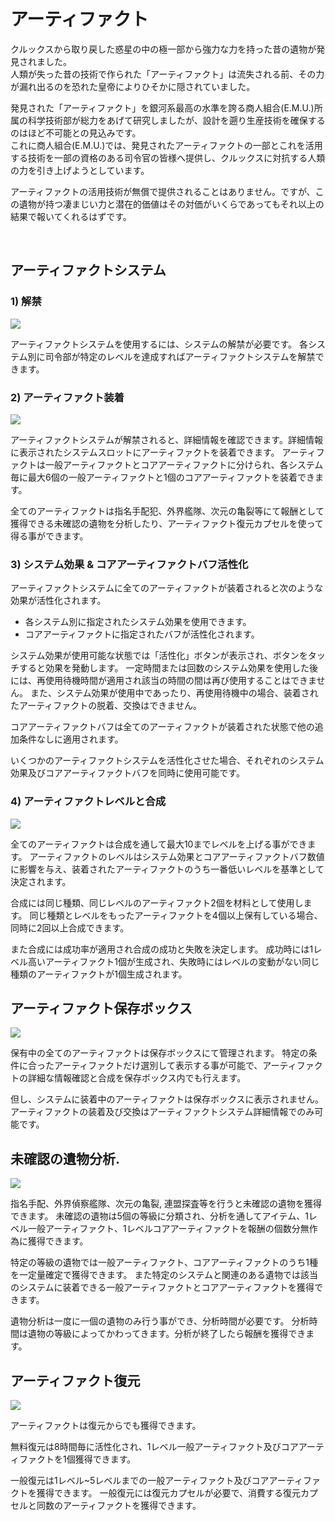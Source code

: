 # アーティファクト

クルックスから取り戻した惑星の中の極一部から強力な力を持った昔の遺物が発見されました。<br>
人類が失った昔の技術で作られた「アーティファクト」は流失される前、その力が漏れ出るのを恐れた皇帝によりひそかに隠されていました。<br>

発見された「アーティファクト」を銀河系最高の水準を誇る商人組合(E.M.U.)所属の科学技術部が総力をあげて研究しましたが、設計を遡り生産技術を確保するのはほど不可能との見込みです。<br>
これに商人組合(E.M.U.)では、発見されたアーティファクトの一部とこれを活用する技術を一部の資格のある司令官の皆様へ提供し、クルックスに対抗する人類の力を引き上げようとしています。<br>

アーティファクトの活用技術が無償で提供されることはありません。ですが、この遺物が持つ凄まじい力と潜在的価値はその対価がいくらであってもそれ以上の結果で報いてくれるはずです。<br>


<br>

## アーティファクトシステム


### 1) 解禁

![](http://astrokings.s3.amazonaws.com/html/img/help/1400_01.jpg)

アーティファクトシステムを使用するには、システムの解禁が必要です。
各システム別に司令部が特定のレベルを達成すればアーティファクトシステムを解禁できます。<br>


### 2) アーティファクト装着

![](http://astrokings.s3.amazonaws.com/html/img/help/1400_02.jpg)

アーティファクトシステムが解禁されると、詳細情報を確認できます。詳細情報に表示されたシステムスロットにアーティファクトを装着できます。
アーティファクトは一般アーティファクトとコアアーティファクトに分けられ、各システム毎に最大6個の一般アーティファクトと1個のコアアーティファクトを装着できます。<br>

全てのアーティファクトは指名手配犯、外界艦隊、次元の亀裂等にて報酬として獲得できる未確認の遺物を分析したり、アーティファクト復元カプセルを使って得る事ができます。<br>


### 3) システム効果 & コアアーティファクトバフ活性化

アーティファクトシステムに全てのアーティファクトが装着されると次のような効果が活性化されます。
- 各システム別に指定されたシステム効果を使用できます。
- コアアーティファクトに指定されたバフが活性化されます。<br>

システム効果が使用可能な状態では「活性化」ボタンが表示され、ボタンをタッチすると効果を発動します。
一定時間または回数のシステム効果を使用した後には、再使用待機時間が適用され該当の時間の間は再び使用することはできません。
また、システム効果が使用中であったり、再使用待機中の場合、装着されたアーティファクトの脱着、交換はできません。<br>

コアアーティファクトバフは全てのアーティファクトが装着された状態で他の追加条件なしに適用されます。<br>

いくつかのアーティファクトシステムを活性化させた場合、それぞれのシステム効果及びコアアーティファクトバフを同時に使用可能です。<br>


### 4) アーティファクトレベルと合成

![](http://astrokings.s3.amazonaws.com/html/img/help/1400_03.jpg)

全てのアーティファクトは合成を通して最大10までレベルを上げる事ができます。
アーティファクトのレベルはシステム効果とコアアーティファクトバフ数値に影響を与え、装着されたアーティファクトのうち一番低いレベルを基準として決定されます。<br>

合成には同じ種類、同じレベルのアーティファクト2個を材料として使用します。
同じ種類とレベルをもったアーティファクトを4個以上保有している場合、同時に2回以上合成できます。<br>

また合成には成功率が適用され合成の成功と失敗を決定します。
成功時には1レベル高いアーティファクト1個が生成され、失敗時にはレベルの変動がない同じ種類のアーティファクトが1個生成されます。<br>


## アーティファクト保存ボックス

![](http://astrokings.s3.amazonaws.com/html/img/help/1400_04.jpg)

保有中の全てのアーティファクトは保存ボックスにて管理されます。
特定の条件に合ったアーティファクトだけ選別して表示する事が可能で、アーティファクトの詳細な情報確認と合成を保存ボックス内でも行えます。<br>

但し、システムに装着中のアーティファクトは保存ボックスに表示されません。
アーティファクトの装着及び交換はアーティファクトシステム詳細情報でのみ可能です。<br>


## 未確認の遺物分析.

![](http://astrokings.s3.amazonaws.com/html/img/help/1400_05.jpg)

指名手配、外界偵察艦隊、次元の亀裂, 連盟探査等を行うと未確認の遺物を獲得できます。
未確認の遺物は5個の等級に分類され、分析を通してアイテム、1レベル一般アーティファクト、1レベルコアアーティファクトを報酬の個数分無作為に獲得できます。<br>

特定の等級の遺物では一般アーティファクト、コアアーティファクトのうち1種を一定量確定で獲得できます。
また特定のシステムと関連のある遺物では該当のシステムに装着できる一般アーティファクトとコアアーティファクトを獲得できます。<br>

遺物分析は一度に一個の遺物のみ行う事ができ、分析時間が必要です。
分析時間は遺物の等級によってかわってきます。分析が終了したら報酬を獲得できます。<br>


## アーティファクト復元

![](http://astrokings.s3.amazonaws.com/html/img/help/1400_06.jpg)

アーティファクトは復元からでも獲得できます。<br>

無料復元は8時間毎に活性化され、1レベル一般アーティファクト及びコアアーティファクトを1個獲得できます。<br>

一般復元は1レベル~5レベルまでの一般アーティファクト及びコアアーティファクトを獲得できます。
一般復元には復元カプセルが必要で、消費する復元カプセルと同数のアーティファクトを獲得できます。<br>
